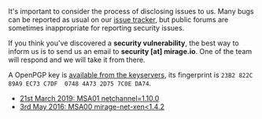 It's important to consider the process of disclosing issues to us. Many bugs
can be reported as usual on our [issue tracker][issues], but public forums are
sometimes inappropriate for reporting security issues.

If you think you've discovered a **security vulnerability**, the best way to
inform us is to send us an email to **security [at] mirage.io**.  One of the
team will respond and we will take it from there.

A OpenPGP key is [available from the keyservers](http://keys.mayfirst.org/pks/lookup?op=get&fingerprint=on&search=0x4A732D757C0EDA74), its fingerprint is `23B2 822C 89A9 EC73 C7DF  0748 4A73 2D75 7C0E DA74`.

- [21st March 2019: MSA01 netchannel=1.10.0](https://mirage.io/blog/MSA01)
- [3rd May 2016: MSA00 mirage-net-xen<1.4.2](https://mirage.io/blog/MSA00)

[issues]: https://github.com/mirage/mirage/issues
